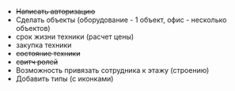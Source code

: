 - ~~Написать авторизацию~~
- Сделать объекты (оборудование - 1 объект, офис - несколько объектов)
- срок жизни техники (расчет цены)
- закупка техники
- ~~состояние техники~~
- ~~свитч ролей~~
- Возможность привязать сотрудника к этажу (строению)
- Добавить типы (с иконками)
